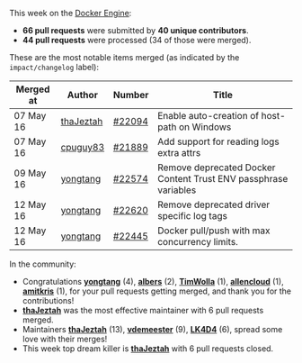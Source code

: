 This week on the [Docker Engine](https://github.com/docker/docker):

  - **66 pull requests** were submitted by **40 unique contributors**.
  - **44 pull requests** were processed (34 of those were merged).

These are the most notable items merged (as indicated by the `impact/changelog` label):

  Merged at | Author                                  | Number                                                 | Title
  ----------|-----------------------------------------|--------------------------------------------------------|--------------------------------------------------------------
  07 May 16 | [thaJeztah](https://github.com/thaJeztah) | [#22094](https://github.com/docker/docker/issues/22094) | Enable auto-creation of host-path on Windows
  07 May 16 | [cpuguy83](https://github.com/cpuguy83) | [#21889](https://github.com/docker/docker/issues/21889) | Add support for reading logs extra attrs
  09 May 16 | [yongtang](https://github.com/yongtang) | [#22574](https://github.com/docker/docker/issues/22574) | Remove deprecated Docker Content Trust ENV passphrase variables
  12 May 16 | [yongtang](https://github.com/yongtang) | [#22620](https://github.com/docker/docker/issues/22620) | Remove deprecated driver specific log tags
  12 May 16 | [yongtang](https://github.com/yongtang) | [#22445](https://github.com/docker/docker/issues/22445) | Docker pull/push with max concurrency limits.

In the community:

  - Congratulations **[yongtang](https://github.com/yongtang)** (4), **[albers](https://github.com/albers)** (2), **[TimWolla](https://github.com/TimWolla)** (1), **[allencloud](https://github.com/allencloud)** (1), **[amitkris](https://github.com/amitkris)** (1), for your pull requests getting merged, and thank you for the contributions!
  - **[thaJeztah](https://github.com/thaJeztah)** was the most effective maintainer with 6 pull requests merged.
  - Maintainers **[thaJeztah](https://github.com/thaJeztah)** (13), **[vdemeester](https://github.com/vdemeester)** (9), **[LK4D4](https://github.com/LK4D4)** (6), spread some love with their merges!
  - This week top dream killer is **[thaJeztah](https://github.com/thaJeztah)** with 6 pull requests closed.
